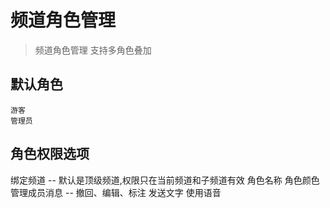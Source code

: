 频道角色管理
===
>频道角色管理
>支持多角色叠加

## 默认角色
    游客
    管理员

## 角色权限选项
绑定频道 -- 默认是顶级频道,权限只在当前频道和子频道有效
角色名称
角色颜色
管理成员消息 -- 撤回、编辑、标注
发送文字
使用语音
